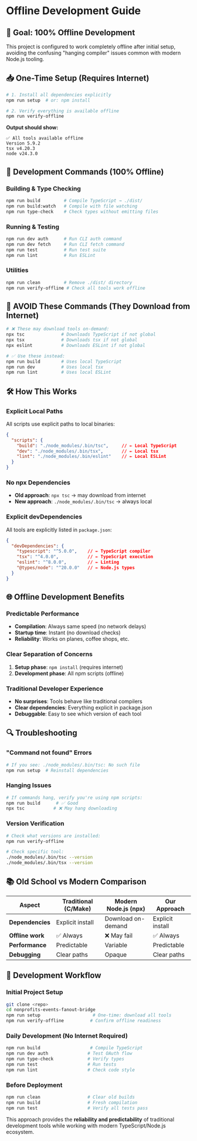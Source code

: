 # Offline Development Guide

## 🎯 **Goal: 100% Offline Development**

This project is configured to work completely offline after initial setup, avoiding the confusing "hanging compiler" issues common with modern Node.js tooling.

## 📥 **One-Time Setup (Requires Internet)**

```bash
# 1. Install all dependencies explicitly
npm run setup  # or: npm install

# 2. Verify everything is available offline
npm run verify-offline
```

**Output should show:**
```
✅ All tools available offline
Version 5.9.2
tsx v4.20.3
node v24.3.0
```

## 🔧 **Development Commands (100% Offline)**

### **Building & Type Checking**
```bash
npm run build         # Compile TypeScript → ./dist/
npm run build:watch   # Compile with file watching
npm run type-check    # Check types without emitting files
```

### **Running & Testing**
```bash
npm run dev auth      # Run CLI auth command
npm run dev fetch     # Run CLI fetch command
npm run test          # Run test suite
npm run lint          # Run ESLint
```

### **Utilities**
```bash
npm run clean         # Remove ./dist/ directory
npm run verify-offline # Check all tools work offline
```

## 🚫 **AVOID These Commands (They Download from Internet)**

```bash
# ❌ These may download tools on-demand:
npx tsc              # Downloads TypeScript if not global
npx tsx              # Downloads tsx if not global
npx eslint           # Downloads ESLint if not global

# ✅ Use these instead:
npm run build        # Uses local TypeScript
npm run dev          # Uses local tsx
npm run lint         # Uses local ESLint
```

## 🛠️ **How This Works**

### **Explicit Local Paths**
All scripts use explicit paths to local binaries:
```json
{
  "scripts": {
    "build": "./node_modules/.bin/tsc",     // ← Local TypeScript
    "dev": "./node_modules/.bin/tsx",       // ← Local tsx
    "lint": "./node_modules/.bin/eslint"    // ← Local ESLint
  }
}
```

### **No npx Dependencies**
- **Old approach**: `npx tsc` → may download from internet
- **New approach**: `./node_modules/.bin/tsc` → always local

### **Explicit devDependencies**
All tools are explicitly listed in `package.json`:
```json
{
  "devDependencies": {
    "typescript": "^5.0.0",    // ← TypeScript compiler
    "tsx": "^4.0.0",           // ← TypeScript execution
    "eslint": "^8.0.0",        // ← Linting
    "@types/node": "^20.0.0"   // ← Node.js types
  }
}
```

## 🌐 **Offline Development Benefits**

### **Predictable Performance**
- **Compilation**: Always same speed (no network delays)
- **Startup time**: Instant (no download checks)
- **Reliability**: Works on planes, coffee shops, etc.

### **Clear Separation of Concerns**
1. **Setup phase**: `npm install` (requires internet)
2. **Development phase**: All npm scripts (offline)

### **Traditional Developer Experience**
- **No surprises**: Tools behave like traditional compilers
- **Clear dependencies**: Everything explicit in package.json
- **Debuggable**: Easy to see which version of each tool

## 🔍 **Troubleshooting**

### **"Command not found" Errors**
```bash
# If you see: ./node_modules/.bin/tsc: No such file
npm run setup  # Reinstall dependencies
```

### **Hanging Issues**
```bash
# If commands hang, verify you're using npm scripts:
npm run build      # ✅ Good
npx tsc           # ❌ May hang downloading
```

### **Version Verification**
```bash
# Check what versions are installed:
npm run verify-offline

# Check specific tool:
./node_modules/.bin/tsc --version
./node_modules/.bin/tsx --version
```

## 📚 **Old School vs Modern Comparison**

| Aspect | Traditional (C/Make) | Modern Node.js (npx) | Our Approach |
|--------|---------------------|---------------------|--------------|
| **Dependencies** | Explicit install | Download on-demand | Explicit install |
| **Offline work** | ✅ Always | ❌ May fail | ✅ Always |
| **Performance** | Predictable | Variable | Predictable |
| **Debugging** | Clear paths | Opaque | Clear paths |

## 🎯 **Development Workflow**

### **Initial Project Setup**
```bash
git clone <repo>
cd nonprofits-events-fanout-bridge
npm run setup                    # One-time: download all tools
npm run verify-offline          # Confirm offline readiness
```

### **Daily Development** (No Internet Required)
```bash
npm run build                   # Compile TypeScript
npm run dev auth               # Test OAuth flow
npm run type-check             # Verify types
npm run test                   # Run tests
npm run lint                   # Check code style
```

### **Before Deployment**
```bash
npm run clean                  # Clear old builds
npm run build                  # Fresh compilation
npm run test                   # Verify all tests pass
```

This approach provides the **reliability and predictability** of traditional development tools while working with modern TypeScript/Node.js ecosystem.
